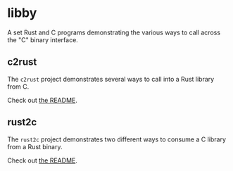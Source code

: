 # libby

A set Rust and C programs demonstrating the various ways to call across the "C" binary interface.

## c2rust

The `c2rust` project demonstrates several ways to call into a Rust library from C.

Check out [the README](./c2rust/README.md).

## rust2c

The `rust2c` project demonstrates two different ways to consume a C library from a Rust binary.

Check out [the README](./rust2c/README.md).
